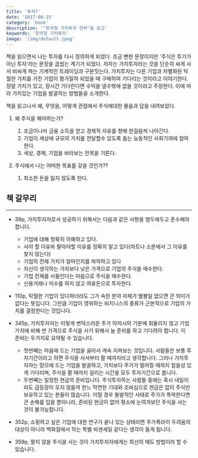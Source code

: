 ```yaml
---
title: '투자?'
date: '2017-08-15'
category: 'book'
description: '"한국형 가치투자 전략"을 읽고'
keywords: '한국형 가치투자'
image: '/img/default.jpeg'
---
```


책을 읽으면서 나는 투자를 다시 정의하게 되었다. 조금 뻔한 문장이지만 '주식은 투기가 아닌 투자'라는 문장을 곱씹는 계기가 되었다. 저자는 가치투자라는 것을 단순히 싸게 사서 비싸게 파는 기계적인 트레이딩과 구분짓는다. 가치투자는 다른 기업과 차별화된 탁월한 가치를 가진 기업이 평가절하 되었을 때 구매하여 기다리는 것이라고 이야기한다. 정말 가치가 있고, 장시간 기다린다면 수익을 낼수밖에 없을 것이라고 주장한다. 이에 따라 가치있는 기업을 발굴하는 방법들을 소개한다.

책을 읽고나서 왜, 무엇을, 어떻게 관점에서 주식에대한 물음과 답을 내려보았다.

1. 왜 주식을 해야하는가?
	1. 조금이나마 금융 소득을 얻고 경제적 자유를 향해 한걸음씩 나아간다.
	2. 기업이 세상에 규모의 가치를 전달할수 있도록 돕는 능동적인 사회기여에 참여한다.
	3. 세상, 경제, 기업을 바라보는 안목을 기른다.

2. 주식에서 나는 어떠한 목표를 갖을 것인가??
	1. 최소한 돈을 잃지 않도록 한다.

## 책 갈무리
---

- 39p, 가치투자자로서 성공하기 위해서는 다음과 같은 사항을 염두에두고 준수해야 합니다.
	- 기업에 대해 정확히 이해하고 있다.
	- 사야 할 이유와 팔아야할 이유를 정확히 알고 있다(차트나 소문에서 그 이유를 찾지 않는다)
	- 기업의 전체 가치가 알마인지를 파악하고 있다
	- 자신이 생각하는 가치보다 낮은 가격으로 기업의 주식을 매수한다.
	- 기업 전체를 사들인다는 마음으로 주식을 매수한다.
	- 신용거래나 미수를 하지 않고 여윳돈으로 투자한다.

- 110p, 탁월한 기업이 있다하더라도 그가 속한 분야 자체가 별볼일 없으면 큰 의미가 없다는 뜻입니다. 그만큼 기업이 영위하는 비지니스의 종류가 근본적으로 기업의 가치를 결정한다는 것입니다.

- 345p, 가치투자자는 이렇게 변덕스러운 주가 아저시의 기분에 휘둘리지 않고 기업 가치에 비해 싼 가격으로 주식을 사기 위해서 늘 준비를 하고 기다려야 합니다. 이 준비는 두가지로 요약될 수 있습니다.
	- 첫번째는 마음에 드는 기업을 골라서 계속 지켜보는 것입니다. 사람들은 보통 투자기간이라고 하면 주식을 사서부터 팔 때까지라고 생각합니다. 그러나 가치투자자는 망므에 드는 기업을 발굴하고, 가치보다 주가가 떨어질 때까지 참을성 있게 기다리며, 주식을 팔 때까지 걸리는 시간을 모두 투자기간으로 봅니다.
	- 두번째는 일정한 현금의 준비입니다. 주식투자하는 사람들 중에는 혹시 내일이라도 급등장이 오지 않을까 한느 막연한 기대와 조바심으로 현금은 없이 주식만 보유하고 있는 분들이 많습니다. 이럴 경우 돌발적인 사태로 주가가 폭락한다면 큰 손해를 입을 뿐아니라, 준비된 현금이 없어 평소에 눈여겨보던 주식을 사는 것이 불가능합니다.

- 352p, 쇼핑하고 싶은 기업에 대한 연구가 끝나 있는 상태라면 주가폭라이 두려움의 대상이 아니라 백화점에서 하는 특별 바겐세일 같다는 생각이 들게 됩니다.

- 359p, 팔지 않을 주식을 사는 것이 가치투자자에게는 최선의 매도 방법이라 할 수 있습니다.